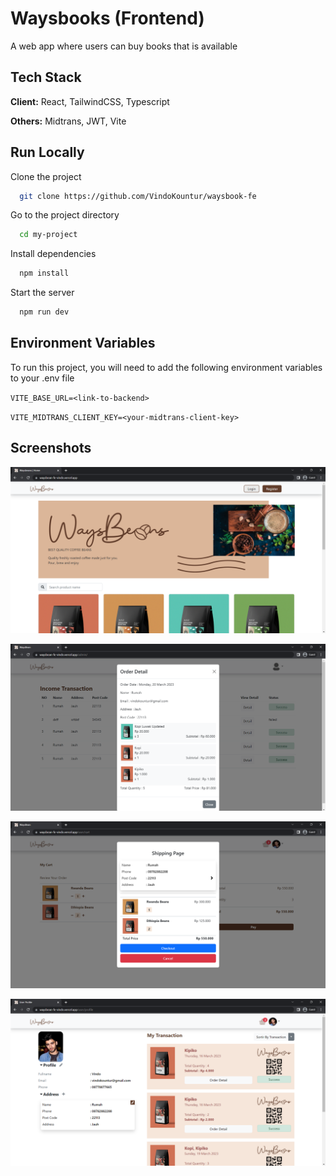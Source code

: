 
# Waysbooks (Frontend)

A web app where users can buy books that is available


## Tech Stack

**Client:** React, TailwindCSS, Typescript

**Others:** Midtrans, JWT, Vite
## Run Locally

Clone the project

```bash
  git clone https://github.com/VindoKountur/waysbook-fe
```

Go to the project directory

```bash
  cd my-project
```

Install dependencies

```bash
  npm install
```

Start the server

```bash
  npm run dev
```


## Environment Variables

To run this project, you will need to add the following environment variables to your .env file

`VITE_BASE_URL=<link-to-backend>`

`VITE_MIDTRANS_CLIENT_KEY=<your-midtrans-client-key>`


## Screenshots

![Home](https://github.com/VindoKountur/waysbook-fe/blob/main/public/ss/home.png?raw=true)

![Detail Order](https://github.com/VindoKountur/waysbook-fe/blob/main/public/ss/detail.png?raw=true)

![Ordering](https://github.com/VindoKountur/waysbook-fe/blob/main/public/ss/ordering.png?raw=true)

![Profile](https://github.com/VindoKountur/waysbook-fe/blob/main/public/ss/profile.png?raw=true)
